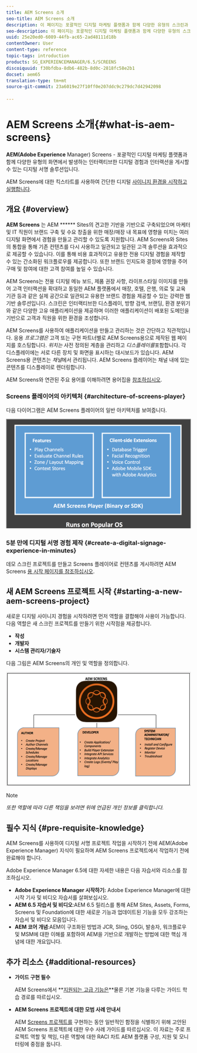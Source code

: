 ```yaml
---
title: AEM Screens 소개
seo-title: AEM Screens 소개
description: 이 페이지는 포괄적인 디지털 마케팅 플랫폼과 함께 다양한 유형의 스크린과 관련된 다이내믹하고 인터랙티브한 디지털 경험과 인터랙션을 게시할 수 있는 디지털 서명 솔루션인 AEM Screens에 대한 소개로 제공됩니다. 또한 프로젝트 개발과 관련된 다양한 역할을 가진 스크린 아키텍처에 대한 개요를 제공합니다.
seo-description: 이 페이지는 포괄적인 디지털 마케팅 플랫폼과 함께 다양한 유형의 스크린과 관련된 다이내믹하고 인터랙티브한 디지털 경험과 인터랙션을 게시할 수 있는 디지털 서명 솔루션인 AEM Screens에 대한 소개로 제공됩니다. 또한 프로젝트 개발과 관련된 다양한 역할을 가진 스크린 아키텍처에 대한 개요를 제공합니다.
uuid: 25e20ed0-6089-44fb-ac65-2ad48111d18b
contentOwner: User
content-type: reference
topic-tags: introduction
products: SG_EXPERIENCEMANAGER/6.5/SCREENS
discoiquuid: f30bfdba-8db6-482b-8d0c-2818fc58e2b1
docset: aem65
translation-type: tm+mt
source-git-commit: 23a6019e27f10ff0e207ddc9c279dc7d42942098

---
```



# AEM Screens 소개{#what-is-aem-screens}

**AEM(Adobe Experience** Manager) Screens - 포괄적인 디지털 마케팅 플랫폼과 함께 다양한 유형의 화면에서 발생하는 인터랙티브한 디지털 경험과 인터랙션을 게시할 수 있는 디지털 서명 솔루션입니다.

AEM Screens에 대한 킥스타트를 사용하여 간단한 디지털 [사이니지 환경을 시작하고 실행합니다](kickstart-for-aem-screens.md).

## 개요 {#overview}

**AEM Screens** 는 AEM ****** Sites의 견고한 기반을 기반으로 구축되었으며 마케터 및 IT 직원이 브랜드 구축 및 수요 창출을 위한 매장/매장 내 목표에 영향을 미치는 여러 디지털 화면에서 경험을 만들고 관리할 수 있도록 지원합니다. AEM Screens와 Sites의 통합을 통해 기존 컨텐츠를 다시 사용하고 일관되고 일관된 고객 솔루션을 효과적으로 제공할 수 있습니다. 이를 통해 비용 효과적이고 유용한 전용 디지털 경험을 제작할 수 있는 간소화된 워크플로우를 제공합니다. 또한 브랜드 인지도와 결정에 영향을 주어 구매 및 참여에 대한 고객 참여를 높일 수 있습니다.

AEM Screens는 전용 디지털 메뉴 보드, 제품 권장 사항, 라이프스타일 이미지를 만들어 고객 인터랙션을 확대하고 동일한 AEM 플랫폼에서 매장, 호텔, 은행, 의료 및 교육 기관 등과 같은 실제 공간으로 일관되고 유용한 브랜드 경험을 제공할 수 있는 강력한 웹 기반 솔루션입니다. 스크린은 인터랙티브한 디스플레이, 방향 검색, 브랜딩, 환경 분위기와 같은 다양한 고유 애플리케이션을 제공하며 이러한 애플리케이션이 배포된 도메인을 기반으로 고객과 직원을 위한 환경을 조성합니다.

AEM Screens를 사용하여 애플리케이션을 만들고 관리하는 것은 간단하고 직관적입니다. 응용 *프로그램은* 고객 또는 구현 파트너별로 AEM Screens용으로 제작된 웹 페이지를 호스팅합니다. *위치는* 사전 정의된 계층을 관리하고 *디스플레이를*&#x200B;포함합니다. 각 디스플레이에는 서로 다른 장치 및 화면을 표시하는 대시보드가 있습니다. AEM Screens용 콘텐츠는 *채널*&#x200B;에서 관리됩니다. AEM Screens 플레이어는 채널 내에 있는 콘텐츠를 디스플레이로 렌더링합니다.

AEM Screens와 연관된 주요 용어를 이해하려면 용어집을 [참조하십시오](screens-glossary.md).

### Screens 플레이어의 아키텍처 {#architecture-of-screens-player}

다음 다이어그램은 AEM Screens 플레이어의 일반 아키텍처를 보여줍니다.

![chlimage_1-29](assets/chlimage_1-29.png)

### 5분 만에 디지털 서명 경험 제작 {#create-a-digital-signage-experience-in-minutes}

데모 스크린 프로젝트를 만들고 Screens 플레이어로 컨텐츠를 게시하려면 AEM Screens [용 시작 페이지를 참조하십시오](kickstart-for-aem-screens.md).

## 새 AEM Screens 프로젝트 시작 {#starting-a-new-aem-screens-project}

새로운 디지털 사이니지 경험을 시작하려면 먼저 역할을 결합해야 사용이 가능합니다. 다음 역할은 새 스크린 프로젝트를 만들기 위한 시작점을 제공합니다.

* **작성**
* **개발자**
* **시스템 관리자/기술자**

다음 그림은 AEM Screens의 개인 및 역할을 정의합니다.

![chlimage_1-30](assets/chlimage_1-30.png)

>[!NOTE]
>
>*또한 역할에 따라 다른 책임을 보려면 위에 언급된 개인 정보를 클릭합니다.*

## 필수 지식 {#pre-requisite-knowledge}

AEM Screens를 사용하여 디지털 서명 프로젝트 작업을 시작하기 전에 AEM(Adobe Experience Manager) 지식이 필요하며 AEM Screens 프로젝트에서 작업하기 전에 완료해야 합니다.

Adobe Experience Manager 6.5에 대한 자세한 내용은 다음 자습서와 리소스를 참조하십시오.

* **Adobe Experience Manager 시작하기:** Adobe Experience Manager에 대한 시작 기사 및 비디오 자습서를 살펴보십시오.
* **AEM 6.5 자습서 및 비디오**:AEM 6.5 릴리스를 통해 AEM Sites, Assets, Forms, Screens 및 Foundation에 대한 새로운 기능과 업데이트된 기능을 모두 강조하는 자습서 및 비디오 모음입니다.
* **AEM 코어 개념**:AEM이 구조화된 방법과 JCR, Sling, OSGi, 발송자, 워크플로우 및 MSM에 대한 이해를 포함하여 AEM을 기반으로 개발하는 방법에 대한 핵심 개념에 대한 개요입니다.

## 추가 리소스 {#additional-resources}

* **가이드 구현 필수**

   AEM Screens에서 **[지원되는 고급 기능은](https://guided.adobe.com/?launch=AEM-7a#recommended/solutions/experience-manager)**물론 기본 기능을 다루는 가이드 학습 경로를 따르십시오.

* **AEM Screens 프로젝트에 대한 모범 사례 안내서**

   AEM [Screens 프로젝트를](https://docs.adobe.com/content/help/en/experience-manager-screens/using/about-guide.html) 구현하는 동안 일반적인 함정을 식별하기 위해 고안된 AEM Screens 프로젝트에 대한 우수 사례 가이드를 따르십시오. 이 자료는 주로 프로젝트 역할 및 책임, 다른 역할에 대한 RACI 차트 AEM 플랫폼 구성, 지원 및 모니터링에 중점을 둡니다.
